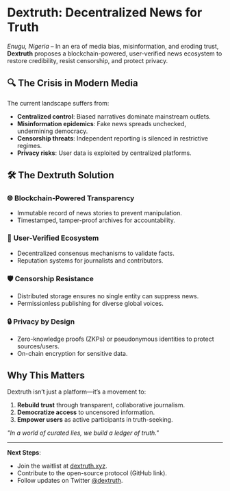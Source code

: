 # Dextruth: Decentralized News for Truth  
*Enugu, Nigeria* – In an era of media bias, misinformation, and eroding trust, **Dextruth** proposes a blockchain-powered, user-verified news ecosystem to restore credibility, resist censorship, and protect privacy.  

## 🔍 The Crisis in Modern Media  
The current landscape suffers from:  
- **Centralized control**: Biased narratives dominate mainstream outlets.  
- **Misinformation epidemics**: Fake news spreads unchecked, undermining democracy.  
- **Censorship threats**: Independent reporting is silenced in restrictive regimes.  
- **Privacy risks**: User data is exploited by centralized platforms.  

## 🛠️ The Dextruth Solution  
### 🌐 **Blockchain-Powered Transparency**  
- Immutable record of news stories to prevent manipulation.  
- Timestamped, tamper-proof archives for accountability.  

### 👥 **User-Verified Ecosystem**  
- Decentralized consensus mechanisms to validate facts.  
- Reputation systems for journalists and contributors.  

### 🛡️ **Censorship Resistance**  
- Distributed storage ensures no single entity can suppress news.  
- Permissionless publishing for diverse global voices.  

### 🔒 **Privacy by Design**  
- Zero-knowledge proofs (ZKPs) or pseudonymous identities to protect sources/users.  
- On-chain encryption for sensitive data.  

## Why This Matters  
Dextruth isn’t just a platform—it’s a movement to:  
1. **Rebuild trust** through transparent, collaborative journalism.  
2. **Democratize access** to uncensored information.  
3. **Empower users** as active participants in truth-seeking.  

*"In a world of curated lies, we build a ledger of truth."*  

---  
**Next Steps**:  
- Join the waitlist at [dextruth.xyz](https://dextruth.xyz).  
- Contribute to the open-source protocol (GitHub link).  
- Follow updates on Twitter [@dextruth](https://twitter.com/dextruth).  